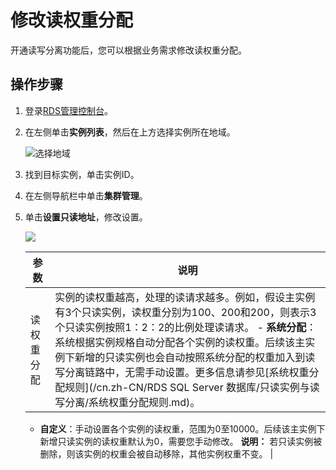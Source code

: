 # 修改读权重分配

开通读写分离功能后，您可以根据业务需求修改读权重分配。

## 操作步骤

1.  登录[RDS管理控制台](https://rdsnew.console.aliyun.com/console/index#/rdsList/)。
2.  在左侧单击**实例列表**，然后在上方选择实例所在地域。

    ![选择地域](https://static-aliyun-doc.oss-accelerate.aliyuncs.com/assets/img/zh-CN/3074469951/p36543.png)

3.  找到目标实例，单击实例ID。
4.  在左侧导航栏中单击**集群管理**。
5.  单击**设置只读地址**，修改设置。

    ![](https://static-aliyun-doc.oss-accelerate.aliyuncs.com/assets/img/zh-CN/0703729951/p32606.png)

    |参数|说明|
    |--|--|
    |读权重分配|实例的读权重越高，处理的读请求越多。例如，假设主实例有3个只读实例，读权重分别为100、200和200，则表示3个只读实例按照1：2：2的比例处理读请求。     -   **系统分配**：系统根据实例规格自动分配各个实例的读权重。后续该主实例下新增的只读实例也会自动按照系统分配的权重加入到读写分离链路中，无需手动设置。更多信息请参见[系统权重分配规则](/cn.zh-CN/RDS SQL Server 数据库/只读实例与读写分离/系统权重分配规则.md)。
    -   **自定义**：手动设置各个实例的读权重，范围为0至10000。后续该主实例下新增只读实例的读权重默认为0，需要您手动修改。
**说明：** 若只读实例被删除，则该实例的权重会被自动移除，其他实例权重不变。 |


